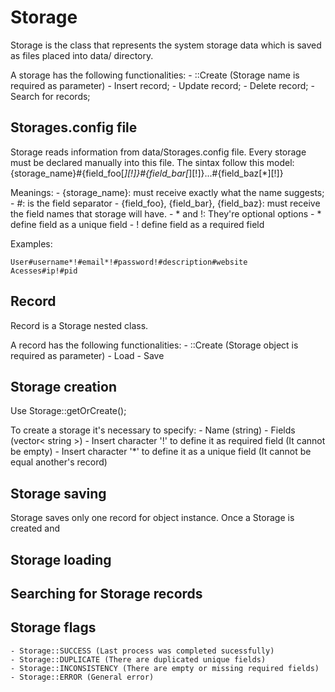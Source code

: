# Storage

Storage is the class that represents the system storage data which is saved as files placed into data/ directory.

A storage has the following functionalities:
	- ::Create (Storage name is required as parameter)
	- Insert record;
	- Update record;
	- Delete record;
	- Search for records;

## Storages.config file

Storage reads information from data/Storages.config file. Every storage must be declared manually into this file. The sintax follow this model:
{storage_name}#{field_foo[*][!]}#{field_bar[*][!]}...#{field_baz[*][!]}

Meanings:
	- {storage_name}: must receive exactly what the name suggests;
	- #: is the field separator
	- {field_foo}, {field_bar}, {field_baz}: must receive the field names that storage will have.
	- * and !: They're optional options
		- * define field as a unique field
		- ! define field as a required field

Examples:
```
User#username*!#email*!#password!#description#website
Acesses#ip!#pid

```

## Record

Record is a Storage nested class.

A record has the following functionalities:
	- ::Create (Storage object is required as parameter)
	- Load
	- Save

## Storage creation

Use Storage::getOrCreate();

To create a storage it's necessary to specify:
	- Name (string)
	- Fields (vector< string >)
		- Insert character '!' to define it as required field (It cannot be empty)
		- Insert character '*' to define it as a unique field (It cannot be equal another's record)

## Storage saving

Storage saves only one record for object instance. Once a Storage is created and 


## Storage loading


## Searching for Storage records


## Storage flags

	- Storage::SUCCESS (Last process was completed sucessfully)
	- Storage::DUPLICATE (There are duplicated unique fields)
	- Storage::INCONSISTENCY (There are empty or missing required fields) 
	- Storage::ERROR (General error)
